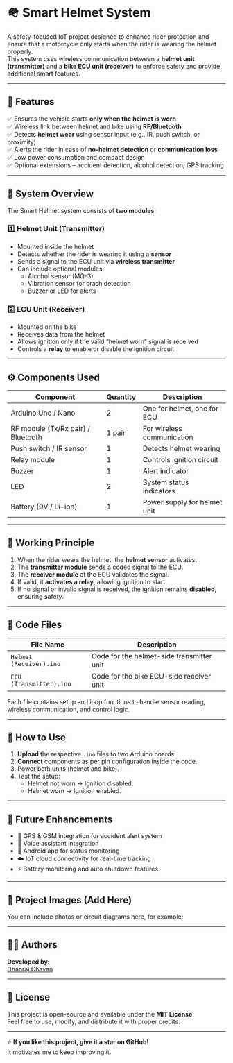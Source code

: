 # 🪖 Smart Helmet System

A safety-focused IoT project designed to enhance rider protection and ensure that a motorcycle only starts when the rider is wearing the helmet properly.  
This system uses wireless communication between a **helmet unit (transmitter)** and a **bike ECU unit (receiver)** to enforce safety and provide additional smart features.

---

## 🚀 Features

✅ Ensures the vehicle starts **only when the helmet is worn**  
✅ Wireless link between helmet and bike using **RF/Bluetooth**  
✅ Detects **helmet wear** using sensor input (e.g., IR, push switch, or proximity)  
✅ Alerts the rider in case of **no-helmet detection** or **communication loss**  
✅ Low power consumption and compact design  
✅ Optional extensions – accident detection, alcohol detection, GPS tracking  

---

## 🧩 System Overview

The Smart Helmet system consists of **two modules**:

### 1️⃣ Helmet Unit (Transmitter)
- Mounted inside the helmet  
- Detects whether the rider is wearing it using a **sensor**  
- Sends a signal to the ECU unit via **wireless transmitter**  
- Can include optional modules:
  - Alcohol sensor (MQ-3)
  - Vibration sensor for crash detection
  - Buzzer or LED for alerts

### 2️⃣ ECU Unit (Receiver)
- Mounted on the bike  
- Receives data from the helmet  
- Allows ignition only if the valid “helmet worn” signal is received  
- Controls a **relay** to enable or disable the ignition circuit  

---

## ⚙️ Components Used

| Component | Quantity | Description |
|------------|-----------|-------------|
| Arduino Uno / Nano | 2 | One for helmet, one for ECU |
| RF module (Tx/Rx pair) / Bluetooth | 1 pair | For wireless communication |
| Push switch / IR sensor | 1 | Detects helmet wearing |
| Relay module | 1 | Controls ignition circuit |
| Buzzer | 1 | Alert indicator |
| LED | 2 | System status indicators |
| Battery (9V / Li-ion) | 1 | Power supply for helmet unit |

---

## 🔌 Working Principle

1. When the rider wears the helmet, the **helmet sensor** activates.  
2. The **transmitter module** sends a coded signal to the ECU.  
3. The **receiver module** at the ECU validates the signal.  
4. If valid, it **activates a relay**, allowing ignition to start.  
5. If no signal or invalid signal is received, the ignition remains **disabled**, ensuring safety.

---

## 🧠 Code Files

| File Name | Description |
|------------|-------------|
| `Helmet (Receiver).ino` | Code for the helmet-side transmitter unit |
| `ECU (Transmitter).ino` | Code for the bike ECU-side receiver unit |

Each file contains setup and loop functions to handle sensor reading, wireless communication, and control logic.

---

## 🔧 How to Use

1. **Upload** the respective `.ino` files to two Arduino boards.  
2. **Connect** components as per pin configuration inside the code.  
3. Power both units (helmet and bike).  
4. Test the setup:
   - Helmet not worn → Ignition disabled.  
   - Helmet worn → Ignition enabled.  

---

## 🔋 Future Enhancements

- 📍 GPS & GSM integration for accident alert system  
- 💬 Voice assistant integration  
- 📱 Android app for status monitoring  
- ☁️ IoT cloud connectivity for real-time tracking  
- ⚡ Battery monitoring and auto shutdown features  

---

## 📸 Project Images (Add Here)

You can include photos or circuit diagrams here, for example:

---

## 🧑‍💻 Authors

**Developed by:**  
[Dhanraj Chavan](https://github.com/DhanrajjChavan)

---

## 🏁 License

This project is open-source and available under the **MIT License**.  
Feel free to use, modify, and distribute it with proper credits.

---

⭐ **If you like this project, give it a star on GitHub!**  
It motivates me to keep improving it.
